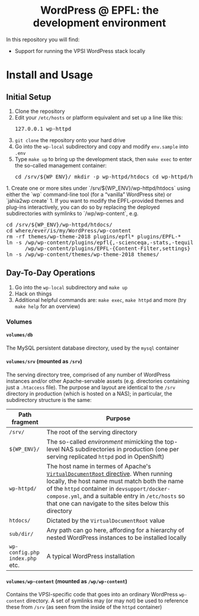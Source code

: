<h1 align="center">
  WordPress @ EPFL: the development environment
</h1>

In this repository you will find:

- Support for running the VPSI WordPress stack locally

# Install and Usage

## Initial Setup

1. Clone the repository
1. Edit your `/etc/hosts` or platform equivalent and set up a line like this:<pre>127.0.0.1       wp-httpd</pre>
1. `git clone` the repository onto your hard drive
1. Go into the `wp-local` subdirectory and copy and modify `env.sample` into `.env`
1. Type `make up` to bring up the development stack, then `make exec` to enter the so-called management container:<pre>
cd /srv/${WP_ENV}/
mkdir -p wp-httpd/htdocs
cd wp-httpd/htdocs
</pre>
1. Create one or more sites under `/srv/${WP_ENV}/wp-httpd/htdocs` using either the `wp` command-line tool (for a “vanilla” WordPress site) or `jahia2wp create`
1. If you want to modify the EPFL-provided themes and plug-ins interactively, you can do so by replacing the deployed subdirectories with symlinks to `/wp/wp-content`, e.g. <pre>
cd /srv/${WP_ENV}/wp-httpd/htdocs/
cd where/ever/is/my/WordPress/wp-content
rm -rf themes/wp-theme-2018 plugins/epfl* plugins/EPFL-*
ln -s /wp/wp-content/plugins/epfl{,-scienceqa,-stats,-tequila,-infoscience} \
      /wp/wp-content/plugins/EPFL-{Content-Filter,settings} plugins/
ln -s /wp/wp-content/themes/wp-theme-2018 themes/
</pre>

## Day-To-Day Operations

1. Go into the `wp-local` subdirectory and `make up`
1. Hack on things
1. Additional helpful commands are: `make exec`, `make httpd` and more (try `make help` for an overview)

### Volumes

#### `volumes/db`

The MySQL persistent database directory, used by the `mysql` container

#### `volumes/srv` (mounted as `/srv`)

The serving directory tree, comprised of any number of WordPress
instances and/or other Apache-servable assets (e.g. directories
containing just a `.htaccess` file). The purpose and layout are
identical to the `/srv` directory in production (which is hosted on a
NAS); in particular, the subdirectory structure is the same:

| Path fragment | Purpose |
| --- | --- |
| `/srv/` | The root of the serving directory |
| `${WP_ENV}/` | The so-called *environment* mimicking the top-level NAS subdirectories in production (one per serving replicated `httpd` pod in OpenShift) |
| `wp-httpd/` | The host name in termes of Apache's [`VirtualDocumentRoot` directive](https://httpd.apache.org/docs/2.4/mod/mod_vhost_alias.html#virtualdocumentroot). When running locally, the host name must match both the name of the `httpd` container in `devsupport/docker-compose.yml`, and a suitable entry in `/etc/hosts` so that one can navigate to the sites below this directory |
| `htdocs/` | Dictated by the `VirtualDocumentRoot` value |
| `sub/dir/` | Any path can go here, affording for a hierarchy of nested WordPress instances to be installed locally |
| `wp-config.php`<br/>`index.php`<br/>etc. | A typical WordPress installation |

#### `volumes/wp-content` (mounted as `/wp/wp-content`)

Contains the VPSI-specific code that goes into an ordinary WordPress
`wp-content` directory. A set of symlinks may (or may not) be used to
reference these from `/srv` (as seen from the inside of the
`httpd` container)


